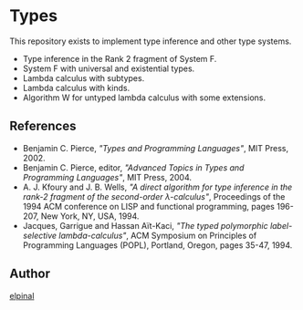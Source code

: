 # Types

This repository exists to implement type inference and other type systems.

- Type inference in the Rank 2 fragment of System F.
- System F with universal and existential types.
- Lambda calculus with subtypes.
- Lambda calculus with kinds.
- Algorithm W for untyped lambda calculus with some extensions.

## References

- Benjamin C. Pierce, _"Types and Programming Languages"_, MIT Press, 2002.
- Benjamin C. Pierce, editor, _"Advanced Topics in Types and Programming Languages"_, MIT Press, 2004.
- A. J. Kfoury and J. B. Wells, _"A direct algorithm for type inference in the rank-2 fragment
  of the second-order λ-calculus"_, Proceedings of the 1994 ACM conference on LISP and functional
  programming, pages 196-207, New York, NY, USA, 1994.
- Jacques, Garrigue and Hassan Aït-Kaci, _"The typed polymorphic label-selective
  lambda-calculus"_, ACM Symposium on Principles of Programming Languages (POPL), Portland,
  Oregon, pages 35-47, 1994.

## Author

[elpinal](https://github.com/elpinal)
